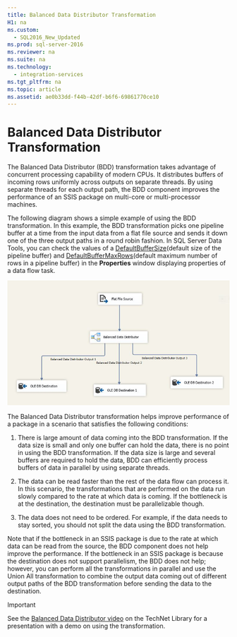 ```yaml
---
title: Balanced Data Distributor Transformation
H1: na
ms.custom: 
  - SQL2016_New_Updated
ms.prod: sql-server-2016
ms.reviewer: na
ms.suite: na
ms.technology: 
  - integration-services
ms.tgt_pltfrm: na
ms.topic: article
ms.assetid: ae0b33dd-f44b-42df-b6f6-69861770ce10
---
```

# Balanced Data Distributor Transformation
  The Balanced Data Distributor (BDD) transformation takes advantage of concurrent processing capability of modern CPUs. It distributes buffers of incoming rows uniformly across outputs on separate threads. By using separate threads for each output path, the BDD component improves the performance of an SSIS package on multi-core or multi-processor machines.  
  
 The following diagram shows a simple example of using the BDD transformation. In this example, the BDD transformation picks one pipeline buffer at a time from the input data from a flat file source and sends it down one of the three output paths in a round robin fashion. In SQL Server Data Tools, you can check the values of a [DefaultBufferSize](assetId:///P:Microsoft.SqlServer.Dts.Pipeline.Wrapper.MainPipeClass.DefaultBufferSize)(default size of the pipeline buffer) and [DefaultBufferMaxRows](assetId:///P:Microsoft.SqlServer.Dts.Pipeline.Wrapper.MainPipeClass.DefaultBufferMaxRows)(default maximum number of rows in a pipeline buffer) in the **Properties** window displaying properties of a data flow task.  
  
 ![Balanced Data Distributor](../../Topics/TopicNameNotContainA/media/BalancedDataDistributor.JPG "BalancedDataDistributor")  
  
 The Balanced Data Distributor transformation helps improve performance of a package in a scenario that satisfies the following conditions:  
  
1.  There is large amount of data coming into the BDD transformation. If the data size is small and only one buffer can hold the data, there is no point in using the BDD transformation. If the data size is large and several buffers are required to hold the data, BDD can efficiently process buffers of data in parallel by using separate threads.  
  
2.  The data can be read faster than the rest of the data flow can process it. In this scenario, the transformations that are performed on the data run slowly compared to the rate at which data is coming. If the bottleneck is at the destination, the destination must be parallelizable though.  
  
3.  The data does not need to be ordered. For example, if the data needs to stay sorted, you should not split the data using the BDD transformation.  
  
 Note that if the bottleneck in an SSIS package is due to the rate at which data can be read from the source, the BDD component does not help improve the performance. If the bottleneck in an SSIS package is because the destination does not support parallelism, the BDD does not help; however, you can perform all the transformations in parallel and use the Union All transformation to combine the output data coming out of different output paths of the BDD transformation before sending the data to the destination.  
  
> [!IMPORTANT]  
>  See the [Balanced Data Distributor video](http://go.microsoft.com/fwlink/?LinkID=226278) on the TechNet Library for a presentation with a demo on using the transformation.  
  
  